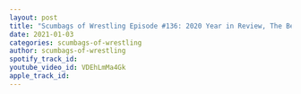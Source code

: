 ```yaml
---
layout: post
title: "Scumbags of Wrestling Episode #136: 2020 Year in Review, The Best"
date: 2021-01-03
categories: scumbags-of-wrestling
author: scumbags-of-wrestling
spotify_track_id: 
youtube_video_id: VDEhLmMa4Gk
apple_track_id: 
---
```

